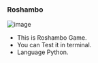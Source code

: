 ### Roshambo
![image](https://user-images.githubusercontent.com/78273715/155205313-71f9f2c5-396a-4f45-b776-348235ed1b04.png)
- This is Roshambo Game.
- You can Test it in terminal.
- Language Python.
